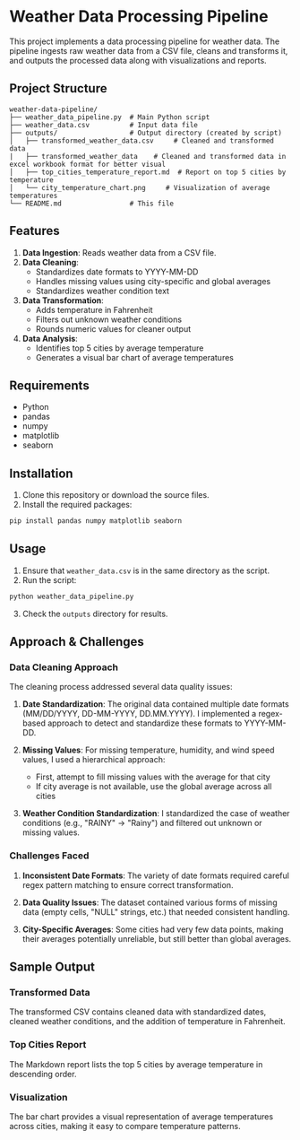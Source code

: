 # Weather Data Processing Pipeline

This project implements a data processing pipeline for weather data. The pipeline ingests raw weather data from a CSV file, cleans and transforms it, and outputs the processed data along with visualizations and reports.

## Project Structure

```
weather-data-pipeline/
├── weather_data_pipeline.py  # Main Python script
├── weather_data.csv          # Input data file
├── outputs/                  # Output directory (created by script)
│   ├── transformed_weather_data.csv     # Cleaned and transformed data
|   ├── transformed_weather_data    # Cleaned and transformed data in excel workbook format for better visual  
│   ├── top_cities_temperature_report.md  # Report on top 5 cities by temperature
│   └── city_temperature_chart.png     # Visualization of average temperatures
└── README.md                 # This file
```

## Features

1. **Data Ingestion**: Reads weather data from a CSV file.
2. **Data Cleaning**:
   - Standardizes date formats to YYYY-MM-DD
   - Handles missing values using city-specific and global averages
   - Standardizes weather condition text
3. **Data Transformation**:
   - Adds temperature in Fahrenheit
   - Filters out unknown weather conditions
   - Rounds numeric values for cleaner output
4. **Data Analysis**:
   - Identifies top 5 cities by average temperature
   - Generates a visual bar chart of average temperatures

## Requirements

- Python
- pandas
- numpy
- matplotlib
- seaborn

## Installation

1. Clone this repository or download the source files.
2. Install the required packages:
```bash
pip install pandas numpy matplotlib seaborn
```

## Usage

1. Ensure that `weather_data.csv` is in the same directory as the script.
2. Run the script:
```bash
python weather_data_pipeline.py
```
3. Check the `outputs` directory for results.

## Approach & Challenges

### Data Cleaning Approach

The cleaning process addressed several data quality issues:

1. **Date Standardization**: The original data contained multiple date formats (MM/DD/YYYY, DD-MM-YYYY, DD.MM.YYYY). I implemented a regex-based approach to detect and standardize these formats to YYYY-MM-DD.

2. **Missing Values**: For missing temperature, humidity, and wind speed values, I used a hierarchical approach:
   - First, attempt to fill missing values with the average for that city
   - If city average is not available, use the global average across all cities

3. **Weather Condition Standardization**: I standardized the case of weather conditions (e.g., "RAINY" → "Rainy") and filtered out unknown or missing values.

### Challenges Faced

1. **Inconsistent Date Formats**: The variety of date formats required careful regex pattern matching to ensure correct transformation.

2. **Data Quality Issues**: The dataset contained various forms of missing data (empty cells, "NULL" strings, etc.) that needed consistent handling.

3. **City-Specific Averages**: Some cities had very few data points, making their averages potentially unreliable, but still better than global averages.

## Sample Output

### Transformed Data

The transformed CSV contains cleaned data with standardized dates, cleaned weather conditions, and the addition of temperature in Fahrenheit.

### Top Cities Report

The Markdown report lists the top 5 cities by average temperature in descending order.

### Visualization

The bar chart provides a visual representation of average temperatures across cities, making it easy to compare temperature patterns.
